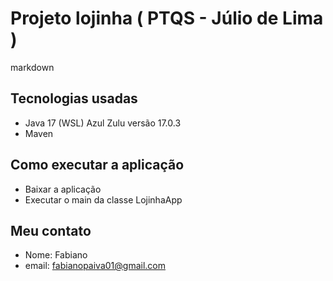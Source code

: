 # Projeto lojinha ( PTQS - Júlio de Lima )

markdown

## Tecnologias usadas

* Java 17 (WSL) Azul Zulu versão 17.0.3
* Maven

## Como executar a aplicação

* Baixar a aplicação
* Executar o main da classe LojinhaApp


## Meu contato
* Nome: Fabiano
* email: fabianopaiva01@gmail.com

